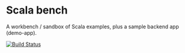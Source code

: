 # Scala bench

A workbench / sandbox of Scala examples, plus a sample backend app (demo-app).

[![Build Status](https://travis-ci.org/bruno-medeiros/ScalaBench.svg)](https://travis-ci.org/bruno-medeiros/ScalaBench)


